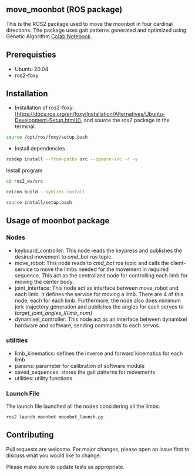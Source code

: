 ## move_moonbot (ROS package)

This is the ROS2 package used to move the moonbot in four cardinal directions. The package uses gait patterns generated and optimized using Genetic Algorithm [Colab Notebook](/GA_Gait_(Simple).ipynb).

## Prerequisties
* Ubuntu 20.04
* ros2-foxy

## Installation
* Installation of ros2-foxy: [https://docs.ros.org/en/foxy/Installation/Alternatives/Ubuntu-Development-Setup.html](), and source the ros2 package in the terminal.
```bash
source /opt/ros/foxy/setup.bash
```

* Install dependencies
```bash
rosdep install --from-paths src --ignore-src -r -y
```
Install program
```bash
cd ros2_ws/src

colcon build --symlink-install

source install/setup.bash
```


## Usage of moonbot package

### Nodes

- keyboard\_controller: This node reads the keypress and publishes the desired movement to *cmd\_bot* ros topic.
- move\_robot: This node reads to *cmd\_bot* ros topic and calls the client-service to move the limbs needed for the movement in required sequence. This act as the centralized node for controlling each limb for moving the center body.
- joint\_interface: This node act as interface between move\_robot and each limb. It defines the service for moving a limb. There are 4 of this node, each for each limb. Furthermore, the node also does minimum jerk trajectory generation and publishes the angles for each servos to  *target\_joint\_angles\_l{limb\_num}*
- dynamixel\_controller: This node act as an interface between dynamixel hardware and software, sending commands to each servos.


### utilities

- limb\_kinematics: defines the inverse and forward kinematics for each limb
- params: parameter for calibration of software module
- saved\_sequences: stores the gait patterns for movements
- utilities: utility functions

### Launch File

The launch file launched all the nodes considering all the limbs:
```
ros2 launch moonbot moonbot_launch.py
```


## Contributing

Pull requests are welcome. For major changes, please open an issue first
to discuss what you would like to change.

Please make sure to update tests as appropriate.
